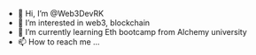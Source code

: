- 👋 Hi, I’m @Web3DevRK
- 👀 I’m interested in web3, blockchain
- 🌱 I’m currently learning Eth bootcamp from Alchemy university
- 📫 How to reach me ...

<!---
Web3DevRK/Web3DevRK is a ✨ special ✨ repository because its `README.md` (this file) appears on your GitHub profile.
You can click the Preview link to take a look at your changes.
--->
